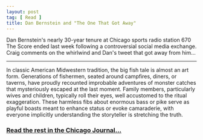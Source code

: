 ```yaml
---
layout: post
tag: [ Read ]
title: Dan Bernstein and "The One That Got Away"
---
```


Dan Bernstein's nearly 30-year tenure at Chicago sports radio station 670 The Score ended last week following a controversial social media exchange. Craig comments on the whirlwind and Dan's tweet that got away from him...

---

<p>In classic American Midwestern tradition, the big fish tale is almost an art form. Generations of fishermen, seated around campfires, diners, or taverns, have proudly recounted improbable adventures of monster catches that mysteriously escaped at the last moment. Family members, particularly wives and children, typically roll their eyes, well accustomed to the ritual exaggeration. These harmless fibs about enormous bass or pike serve as playful boasts meant to enhance status or evoke camaraderie, with everyone implicitly understanding the storyteller is stretching the truth.</p>

<h3><a href="[[https://www.chicagojournal.com/opinion-comment-lets-go-brandon/]]">Read the rest in the Chicago Journal...</a></h3>

<br/>
